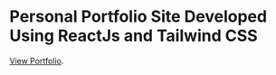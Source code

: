 # Personal Portfolio Site Developed Using ReactJs and Tailwind CSS

 [View Portfolio](https://sujanban.com.np).
